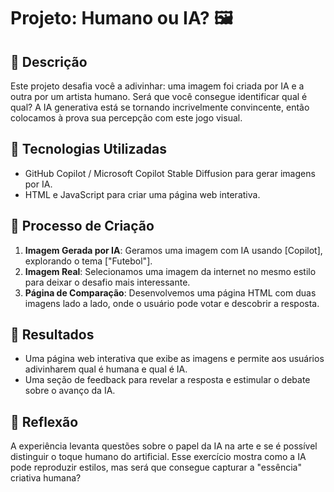 # Projeto: Humano ou IA? 🖼️

## 📒 Descrição
Este projeto desafia você a adivinhar: uma imagem foi criada por IA e a outra por um artista humano. Será que você consegue identificar qual é qual? A IA generativa está se tornando incrivelmente convincente, então colocamos à prova sua percepção com este jogo visual.

## 🤖 Tecnologias Utilizadas
- GitHub Copilot / Microsoft Copilot Stable Diffusion para gerar imagens por IA.
- HTML e JavaScript para criar uma página web interativa.
  
## 🧐 Processo de Criação
1. **Imagem Gerada por IA**: Geramos uma imagem com IA usando [Copilot], explorando o tema ["Futebol"].
2. **Imagem Real**: Selecionamos uma imagem da internet no mesmo estilo para deixar o desafio mais interessante.
3. **Página de Comparação**: Desenvolvemos uma página HTML com duas imagens lado a lado, onde o usuário pode votar e descobrir a resposta.

## 🚀 Resultados
- Uma página web interativa que exibe as imagens e permite aos usuários adivinharem qual é humana e qual é IA.
- Uma seção de feedback para revelar a resposta e estimular o debate sobre o avanço da IA.

## 💭 Reflexão
A experiência levanta questões sobre o papel da IA na arte e se é possível distinguir o toque humano do artificial. Esse exercício mostra como a IA pode reproduzir estilos, mas será que consegue capturar a "essência" criativa humana?
